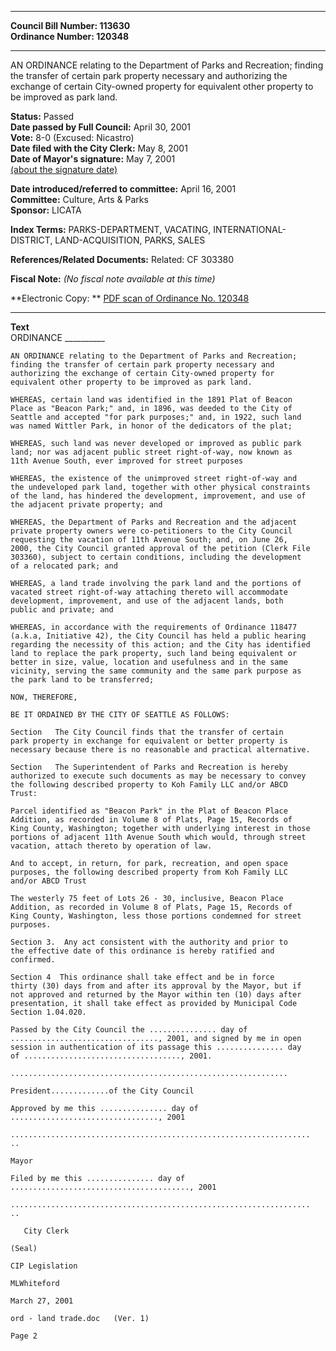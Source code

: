 * * * * *  
  
**Council Bill Number: [](#h0)[](#h2)113630**   
**Ordinance Number: 120348**  
  
* * * * *  
  
AN ORDINANCE relating to the Department of Parks and Recreation; finding the transfer of certain park property necessary and authorizing the exchange of certain City-owned property for equivalent other property to be improved as park land.  
  
**Status:** Passed   
**Date passed by Full Council:** April 30, 2001   
**Vote:** 8-0 (Excused: Nicastro)   
**Date filed with the City Clerk:** May 8, 2001   
**Date of Mayor's signature:** May 7, 2001   
[(about the signature date)](/~public/approvaldate.htm)   
  
  
**Date introduced/referred to committee:** April 16, 2001   
**Committee:** Culture, Arts & Parks   
**Sponsor:** LICATA   
  
**Index Terms:** PARKS-DEPARTMENT, VACATING, INTERNATIONAL-DISTRICT, LAND-ACQUISITION, PARKS, SALES  
  
**References/Related Documents:** Related: CF 303380  
  
**Fiscal Note:** *(No fiscal note available at this time)*  
  
**Electronic Copy: ** [PDF scan of Ordinance No. 120348](/~archives/Ordinances/Ord_120348.pdf)  
  
* * * * *  
  
**Text**  
    ORDINANCE __________  
  
    AN ORDINANCE relating to the Department of Parks and Recreation;  
    finding the transfer of certain park property necessary and  
    authorizing the exchange of certain City-owned property for  
    equivalent other property to be improved as park land.  
  
    WHEREAS, certain land was identified in the 1891 Plat of Beacon  
    Place as "Beacon Park;" and, in 1896, was deeded to the City of  
    Seattle and accepted "for park purposes;" and, in 1922, such land  
    was named Wittler Park, in honor of the dedicators of the plat;  
  
    WHEREAS, such land was never developed or improved as public park  
    land; nor was adjacent public street right-of-way, now known as  
    11th Avenue South, ever improved for street purposes  
  
    WHEREAS, the existence of the unimproved street right-of-way and  
    the undeveloped park land, together with other physical constraints  
    of the land, has hindered the development, improvement, and use of  
    the adjacent private property; and  
  
    WHEREAS, the Department of Parks and Recreation and the adjacent  
    private property owners were co-petitioners to the City Council  
    requesting the vacation of 11th Avenue South; and, on June 26,  
    2000, the City Council granted approval of the petition (Clerk File  
    303360), subject to certain conditions, including the development  
    of a relocated park; and  
  
    WHEREAS, a land trade involving the park land and the portions of  
    vacated street right-of-way attaching thereto will accommodate  
    development, improvement, and use of the adjacent lands, both  
    public and private; and  
  
    WHEREAS, in accordance with the requirements of Ordinance 118477  
    (a.k.a, Initiative 42), the City Council has held a public hearing  
    regarding the necessity of this action; and the City has identified  
    land to replace the park property, such land being equivalent or  
    better in size, value, location and usefulness and in the same  
    vicinity, serving the same community and the same park purpose as  
    the park land to be transferred;  
  
    NOW, THEREFORE,  
  
    BE IT ORDAINED BY THE CITY OF SEATTLE AS FOLLOWS:  
  
    Section   The City Council finds that the transfer of certain  
    park property in exchange for equivalent or better property is  
    necessary because there is no reasonable and practical alternative.  
  
    Section   The Superintendent of Parks and Recreation is hereby  
    authorized to execute such documents as may be necessary to convey  
    the following described property to Koh Family LLC and/or ABCD  
    Trust:  
  
    Parcel identified as "Beacon Park" in the Plat of Beacon Place  
    Addition, as recorded in Volume 8 of Plats, Page 15, Records of  
    King County, Washington; together with underlying interest in those  
    portions of adjacent 11th Avenue South which would, through street  
    vacation, attach thereto by operation of law.  
  
    And to accept, in return, for park, recreation, and open space  
    purposes, the following described property from Koh Family LLC  
    and/or ABCD Trust  
  
    The westerly 75 feet of Lots 26 - 30, inclusive, Beacon Place  
    Addition, as recorded in Volume 8 of Plats, Page 15, Records of  
    King County, Washington, less those portions condemned for street  
    purposes.  
  
    Section 3.  Any act consistent with the authority and prior to  
    the effective date of this ordinance is hereby ratified and  
    confirmed.  
  
    Section 4  This ordinance shall take effect and be in force  
    thirty (30) days from and after its approval by the Mayor, but if  
    not approved and returned by the Mayor within ten (10) days after  
    presentation, it shall take effect as provided by Municipal Code  
    Section 1.04.020.  
  
    Passed by the City Council the ............... day of  
    ................................., 2001, and signed by me in open  
    session in authentication of its passage this ............... day  
    of ..................................., 2001.  
  
    ..............................................................  
  
    President.............of the City Council  
  
    Approved by me this ............... day of  
    ................................., 2001  
  
    ...................................................................  
    ..  
  
    Mayor  
  
    Filed by me this ............... day of  
    ........................................, 2001  
  
    ...................................................................  
    ..  
  
       City Clerk  
  
    (Seal)  
  
    CIP Legislation  
  
    MLWhiteford  
  
    March 27, 2001  
  
    ord - land trade.doc   (Ver. 1)  
  
    Page 2  
